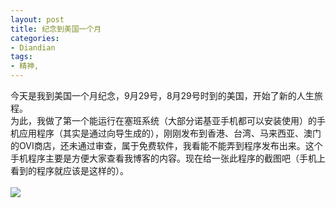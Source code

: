 ```yaml
---
layout: post
title: 纪念到美国一个月
categories:
- Diandian
tags:
- 精神, 
---
```

今天是我到美国一个月纪念，9月29号，8月29号时到的美国，开始了新的人生旅程。
<br />为此，我做了第一个能运行在塞班系统（大部分诺基亚手机都可以安装使用）的手机应用程序（其实是通过向导生成的），刚刚发布到香港、台湾、马来西亚、澳门的OVI商店，还未通过审查，属于免费软件，我看能不能弄到程序发布出来。这个手机程序主要是方便大家查看我博客的内容。现在给一张此程序的截图吧（手机上看到的程序就应该是这样的）。
<br />
<br />
<img src="http://m1.img.srcdd.com/farm5/d/2012/0627/10/79ED2A67956C8B245B80836352C407DF_B500_900_452_725.PNG" />